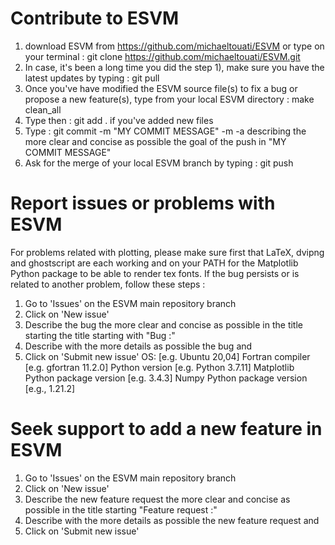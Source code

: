 # Contribute to ESVM 

1) download ESVM from https://github.com/michaeltouati/ESVM or type on your terminal : git clone https://github.com/michaeltouati/ESVM.git
2) In case, it's been a long time you did the step 1), make sure you have the latest updates by typing : git pull
4) Once you've have modified the ESVM source file(s) to fix a bug or propose a new feature(s), type from your local ESVM directory : make clean_all 
5) Type then : git add . if you've added new files
6) Type : git commit -m "MY COMMIT MESSAGE" -m -a describing the more clear and concise as possible the goal of the push in "MY COMMIT MESSAGE"
6) Ask for the merge of your local ESVM branch by typing : git push

# Report issues or problems with ESVM 

For problems related with plotting, please make sure first that LaTeX, dvipng and ghostscript are each working and on your PATH for the Matplotlib Python package to be able to render tex fonts.
If the bug persists or is related to another problem, follow these steps :
1) Go to 'Issues' on the ESVM main repository branch
2) Click on 'New issue'
4) Describe the bug the more clear and concise as possible in the title starting the title starting with "Bug :"
5) Describe with the more details as possible the bug and
6) Click on 'Submit new issue'
OS: [e.g. Ubuntu 20,04]
Fortran compiler [e.g. gfortran 11.2.0]
Python version [e.g. Python 3.7.11]
Matplotlib Python package version [e.g. 3.4.3]
Numpy Python package version [e.g., 1.21.2]

# Seek support to add a new feature in ESVM

1) Go to 'Issues' on the ESVM main repository branch
2) Click on 'New issue'
4) Describe the new feature request the more clear and concise as possible in the title starting "Feature request :"
5) Describe with the more details as possible the new feature request and
6) Click on 'Submit new issue'

